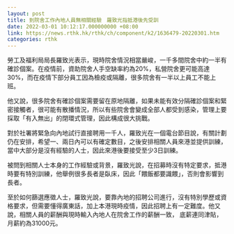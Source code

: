 ```yaml
---
layout: post
title: 到院舍工作內地人員無相關經驗　羅致光指抵港後先受訓
date: 2022-03-01 10:12:17.000000000 +08:00
link: https://news.rthk.hk/rthk/ch/component/k2/1636479-20220301.htm
categories: rthk
---
```


勞工及福利局局長羅致光表示，現時院舍情況相當嚴峻，一千多間院舍中約一半有確診個案。在疫情前，資助院舍人手空缺率約為20%，私營院舍更可能高達30%，而在疫情下部分員工因為檢疫或隔離，很多院舍有一半以上員工不能上班。

他又說，很多院舍有確診個案需要留在原地隔離，如果未能有效分隔確診個案和緊密接觸者，很可能有散播情況，所以有些院舍會變成全部人都受到感染，管理上要採取「有入無出」的閉環式管理，因此構成很大挑戰。

對於社署將緊急向內地試行直接聘用一千人，羅致光在一個電台節目說，有關計劃仍在安排，希望一、兩日內可以有確定數目，之後安排相關人員來港並提供訓練，當中大部分是沒有經驗的人士，因此來港後要接受至少3日訓練。

被問到相關人士本身的工作經驗或背景，羅致光說，在招募時沒有特定要求，抵港時要有特別訓練，他舉例很多長者是臥床，因此「餵飯都要識餵」，否則會影響到長者。

至於如何篩選應徵人士，羅致光說，要靠內地的招聘公司進行，沒有特別學歷或資格要求，但需要懂得廣東話，加上本港現時疫情，因此招聘上有一定難度。他又說，相關人員的薪酬與現時輸入內地人在院舍工作的薪酬一致， 底薪連同津貼，月薪約為31000元。
